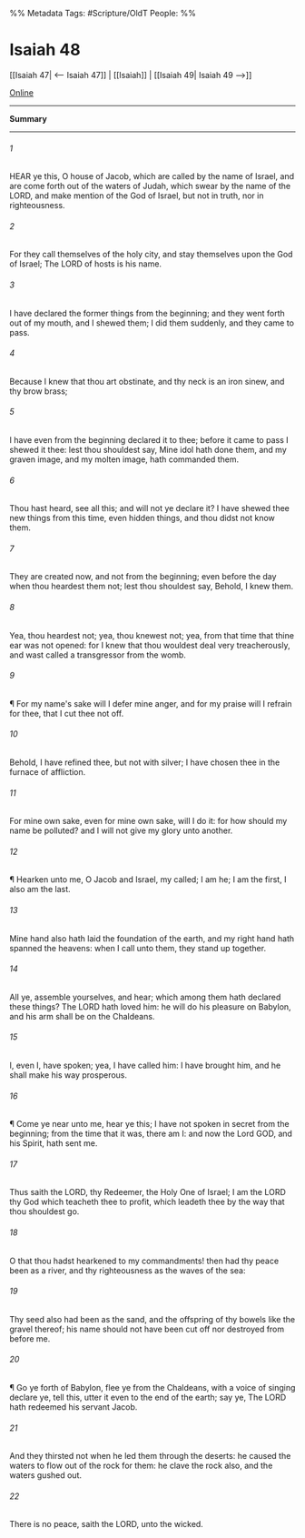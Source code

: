 

%% Metadata
Tags: #Scripture/OldT
People: 
%%
# Isaiah 48
[[Isaiah 47| <-- Isaiah 47]] | [[Isaiah]] | [[Isaiah 49| Isaiah 49 -->]]

[Online](https://churchofjesuschrist.org/study/scriptures/ot/isa/48?lang=eng)

---
__Summary__



---

###### 1
HEAR ye this, O house of Jacob, which are called by the name of Israel, and are come forth out of the waters of Judah, which swear by the name of the LORD, and make mention of the God of Israel, but not in truth, nor in righteousness.
###### 2
For they call themselves of the holy city, and stay themselves upon the God of Israel; The LORD of hosts is his name.
###### 3
I have declared the former things from the beginning; and they went forth out of my mouth, and I shewed them; I did them suddenly, and they came to pass.
###### 4
Because I knew that thou art obstinate, and thy neck is an iron sinew, and thy brow brass;
###### 5
I have even from the beginning declared it to thee; before it came to pass I shewed it thee: lest thou shouldest say, Mine idol hath done them, and my graven image, and my molten image, hath commanded them.
###### 6
Thou hast heard, see all this; and will not ye declare it?  I have shewed thee new things from this time, even hidden things, and thou didst not know them.
###### 7
They are created now, and not from the beginning; even before the day when thou heardest them not; lest thou shouldest say, Behold, I knew them.
###### 8
Yea, thou heardest not; yea, thou knewest not; yea, from that time that thine ear was not opened: for I knew that thou wouldest deal very treacherously, and wast called a transgressor from the womb.
###### 9
¶ For my name's sake will I defer mine anger, and for my praise will I refrain for thee, that I cut thee not off.
###### 10
Behold, I have refined thee, but not with silver; I have chosen thee in the furnace of affliction.
###### 11
For mine own sake, even for mine own sake, will I do it: for how should my name be polluted?  and I will not give my glory unto another.
###### 12
¶ Hearken unto me, O Jacob and Israel, my called; I am he; I am the first, I also am the last.
###### 13
Mine hand also hath laid the foundation of the earth, and my right hand hath spanned the heavens: when I call unto them, they stand up together.
###### 14
All ye, assemble yourselves, and hear; which among them hath declared these things?  The LORD hath loved him: he will do his pleasure on Babylon, and his arm shall be on the Chaldeans.
###### 15
I, even I, have spoken; yea, I have called him: I have brought him, and he shall make his way prosperous.
###### 16
¶ Come ye near unto me, hear ye this; I have not spoken in secret from the beginning; from the time that it was, there am I: and now the Lord GOD, and his Spirit, hath sent me.
###### 17
Thus saith the LORD, thy Redeemer, the Holy One of Israel; I am the LORD thy God which teacheth thee to profit, which leadeth thee by the way that thou shouldest go.
###### 18
O that thou hadst hearkened to my commandments!  then had thy peace been as a river, and thy righteousness as the waves of the sea:
###### 19
Thy seed also had been as the sand, and the offspring of thy bowels like the gravel thereof; his name should not have been cut off nor destroyed from before me.
###### 20
¶ Go ye forth of Babylon, flee ye from the Chaldeans, with a voice of singing declare ye, tell this, utter it even to the end of the earth; say ye, The LORD hath redeemed his servant Jacob.
###### 21
And they thirsted not when he led them through the deserts: he caused the waters to flow out of the rock for them: he clave the rock also, and the waters gushed out.
###### 22
There is no peace, saith the LORD, unto the wicked.



